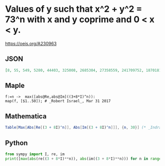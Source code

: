# Values of y such that x^2 \+ y^2 \= 73^n with x and y coprime and 0 < x < y\.
https://oeis.org/A230963
## JSON
```JSON
[8, 55, 549, 5280, 44403, 325008, 2685304, 27358559, 241709752, 1870181225, 12766175931, 138963670560, 1291487885997, 10519458225072, 74032715923371, 690521409218881, 6773980286782088, 57975621715535095, 433109386513469096, 3345582274543898400]
```
## Maple
```Maple
f:=n ->  max([abs@Re,abs@Im]((3+8*I)^n)):
map(f, [$1..50]); # _Robert Israel_, Mar 31 2017
```
## Mathematica
```Mathematica
Table[Max[Abs[Re[(3 + 8I)^n]], Abs[Im[(3 + 8I)^n]]], {n, 30}] (* _Indranil Ghosh_, Mar 31 2017, after formula by _Robert Israel_ *)
```
## Python
```Python
from sympy import I, re, im
print([max(abs(re((3 + 8*I)**n)), abs(im((3 + 8*I)**n))) for n in range(1, 31)]) # _Indranil Ghosh_, Mar 31 2017, after formula by _Robert Israel_
```
